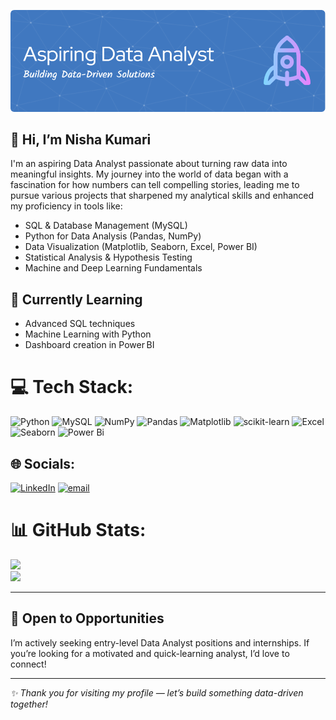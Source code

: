 ![Header](./github-header-image.png)
## 👋 Hi, I’m Nisha Kumari  
I'm an aspiring Data Analyst passionate about turning raw data into meaningful insights.
My journey into the world of data began with a fascination for how numbers can tell compelling stories, leading me to pursue various projects that sharpened my analytical skills and enhanced my proficiency in tools like:

- SQL & Database Management (MySQL)
- Python for Data Analysis (Pandas, NumPy)
- Data Visualization (Matplotlib, Seaborn, Excel, Power BI)
- Statistical Analysis & Hypothesis Testing
- Machine and Deep Learning Fundamentals

## 📝 Currently Learning
- Advanced SQL techniques  
- Machine Learning with Python  
- Dashboard creation in Power BI 

# 💻 Tech Stack:
![Python](https://img.shields.io/badge/python-3670A0?style=for-the-badge&logo=python&logoColor=ffdd54) ![MySQL](https://img.shields.io/badge/mysql-4479A1.svg?style=for-the-badge&logo=mysql&logoColor=white) ![NumPy](https://img.shields.io/badge/numpy-%23013243.svg?style=for-the-badge&logo=numpy&logoColor=white) ![Pandas](https://img.shields.io/badge/pandas-%23150458.svg?style=for-the-badge&logo=pandas&logoColor=white) ![Matplotlib](https://img.shields.io/badge/Matplotlib-%23ffffff.svg?style=for-the-badge&logo=Matplotlib&logoColor=black) ![scikit-learn](https://img.shields.io/badge/scikit--learn-%23F7931E.svg?style=for-the-badge&logo=scikit-learn&logoColor=white)
![Excel](https://img.shields.io/badge/Excel-F2C811?style=for-the-badge&logo=Excel&logoColor=black)
![Seaborn](https://img.shields.io/badge/seaborn-%23150458?style=for-the-badge&logo=seaborn&logoColor=black)
![Power Bi](https://img.shields.io/badge/power_bi-F2C811?style=for-the-badge&logo=powerbi&logoColor=black)


## 🌐 Socials:
[![LinkedIn](https://img.shields.io/badge/LinkedIn-%230077B5.svg?logo=linkedin&logoColor=white)](https://linkedin.com/in/nisha-kumarin) [![email](https://img.shields.io/badge/Email-D14836?logo=gmail&logoColor=white)](mailto:knisha121830@gmail.com) 
# 📊 GitHub Stats:
![](https://github-readme-stats.vercel.app/api?username=sanishapm&theme=dark&hide_border=true&include_all_commits=true&count_private=true)<br/>
![](https://nirzak-streak-stats.vercel.app/?user=sanishapm&theme=dark&hide_border=true)<br/>   

---

## 🤝 Open to Opportunities  
I’m actively seeking entry-level Data Analyst positions and internships. If you’re looking for a motivated and quick-learning analyst, I’d love to connect!

---

*✨ Thank you for visiting my profile — let’s build something data-driven together!*

